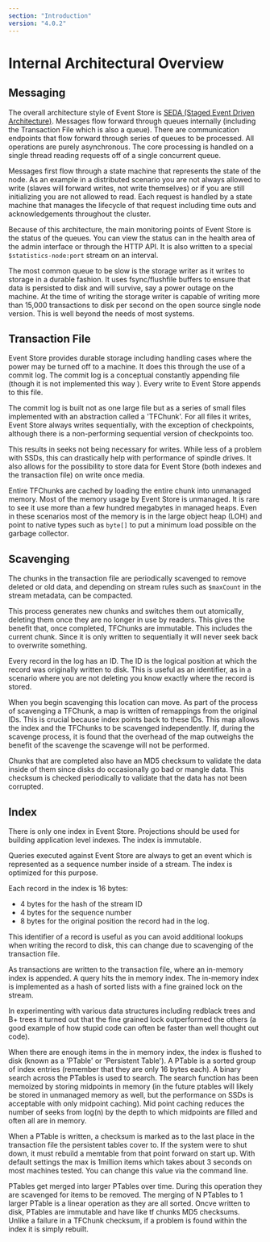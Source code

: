 ```yaml
---
section: "Introduction"
version: "4.0.2"
---
```

<!-- TODO: Not live why? -->
<!-- TODO:  Overview image or intro? -->

<!-- TODO:  Remove as much passive as possible -->
# Internal Architectural Overview
## Messaging

The overall architecture style of Event Store is [SEDA (Staged Event Driven Architecture)](http://www.eecs.harvard.edu/~mdw/proj/seda/). Messages flow forward through queues internally (including the Transaction File which is also a queue). There are communication endpoints that flow forward through series of queues to be processed. All operations are purely asynchronous. The core processing is handled on a single thread reading requests off of a single concurrent queue.

Messages first flow through a state machine that represents the state of the node. As an example in a distributed scenario you are not always allowed to write (slaves will forward writes, not write themselves) or if you are still initializing you are not allowed to read. Each request is handled by a state machine that manages the lifecycle of that request including time outs and acknowledgements throughout the cluster.

Because of this architecture, the main monitoring points of Event Store is the status of the queues. You can view the status can in the health area of the admin interface or through the HTTP API. It is also written to a special `$statistics-node:port` stream on an interval.

<!-- TODO:  IMAGE(s)-->

The most common queue to be slow is the storage writer as it writes to storage in a durable fashion. It uses fsync/flushfile buffers to ensure that data is persisted to disk and will survive, say a power outage on the machine. At the time of writing the storage writer is capable of writing more than 15,000 transactions to disk per second on the open source single node version. This is well beyond the needs of most systems.

## Transaction File

Event Store provides durable storage including handling cases where the power may be turned off to a machine. It does this through the use of a commit log. The commit log is a conceptual constantly appending file (though it is not implemented this way <!-- TODO:  This is confusing, link to more details? -->). Every write to Event Store appends to this file.

The commit log is built not as one large file but as a series of small files implemented with an abstraction called a 'TFChunk'. For all files it writes, Event Store always writes sequentially, with the exception of checkpoints, although there is a non-performing sequential version of checkpoints too.

This results in seeks not being necessary for writes. While less of a problem with SSDs, this can drastically help with performance of spindle drives. It also allows for the possibility to store data for Event Store (both indexes and the transaction file) on write once media.

Entire TFChunks are cached by loading the entire chunk into unmanaged memory. Most of the memory usage by Event Store is unmanaged. It is rare to see it use more than a few hundred megabytes in managed heaps. Even in these scenarios most of the memory is in the large object heap (LOH) and point to native types such as `byte[]` to put a minimum load possible on the garbage collector.

## Scavenging

The chunks in the transaction file are periodically scavenged to remove deleted or old data, and depending on stream rules such as `$maxCount` in the stream metadata, can be compacted.

This process generates new chunks and switches them out atomically, deleting them once they are no longer in use by readers. This gives the benefit that, once completed, TFChunks are immutable. This includes the current chunk. Since it is only written to sequentially it will never seek back to overwrite something.

Every record in the log has an ID. The ID is the logical position at which the record was originally written to disk. This is useful as an identifier, as in a scenario where you are not deleting you know exactly where the record is stored.

When you begin scavenging this location can move. As part of the process of scavenging a TFChunk, a map is written of remappings from the original IDs. This is crucial because index points back to these IDs. This map allows the index and the TFChunks to be scavenged independently. If, during the scavenge process, it is found that the overhead of the map outweighs the benefit of the scavenge the scavenge will not be performed.

Chunks that are completed also have an MD5 checksum to validate the data inside of them since disks do occasionally go bad or mangle data. This checksum is checked periodically to validate that the data has not been corrupted.

## Index

There is only one index in Event Store. Projections should be used for building application level indexes. The index is immutable.

Queries executed against Event Store are always to get an event which is represented as a sequence number inside of a stream. The index is optimized for this purpose.

Each record in the index is 16 bytes:

-   4 bytes for the hash of the stream ID
-   4 bytes for the sequence number
-   8 bytes for the original position the record had in the log.

This identifier of a record is useful as you can avoid additional lookups when writing the record to disk, this can change due to scavenging of the transaction file.

As transactions are written to the transaction file, where an in-memory index is appended. A query hits the in memory index. The in-memory index is implemented as a hash of sorted lists with a fine grained lock on the stream.

<!-- TODO:  Is this necessary -->

In experimenting with various data structures including redblack trees and B+ trees it turned out that the fine grained lock outperformed the others (a good example of how stupid code can often be faster than well thought out code).

When there are enough items in the in memory index, the index is flushed to disk (known as a 'PTable' or 'Persistent Table'). A PTable is a sorted group of index entries (remember that they are only 16 bytes each). A binary search across the PTables is used to search. The search function has been memoized by storing midpoints in memory (in the future ptables will likely be stored in unmanaged memory as well, but the performance on SSDs is acceptable with only midpoint caching). Mid point caching reduces the number of seeks from log(n) by the depth to which midpoints are filled and often all are in memory.

When a PTable is written, a checksum is marked as to the last place in the transaction file the persistent tables cover to. If the system were to shut down, it must rebuild a memtable from that point forward on start up. With default settings the max is 1million items which takes about 3 seconds on most machines tested. You can change this value via the command line.

PTables get merged into larger PTables over time. During this operation they are scavenged for items to be removed. The merging of N PTables to 1 larger PTable is a linear operation as they are all sorted. Oncve written to disk, PTables are immutable and have <!-- TODO:  What now? --> like tf chunks MD5 checksums. Unlike a failure in a TFChunk checksum, if a problem is found within the index it is simply rebuilt.
